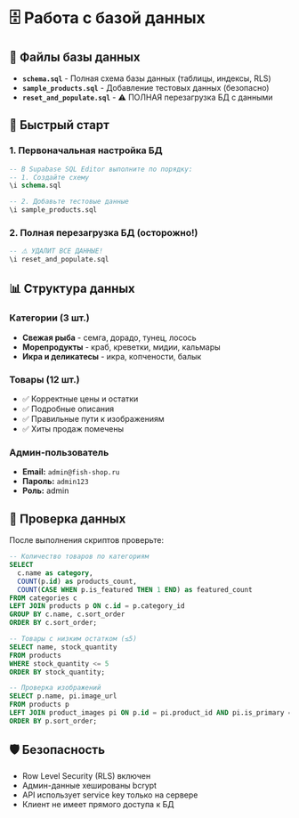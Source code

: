 # 🗄️ Работа с базой данных

## 📁 Файлы базы данных

- **`schema.sql`** - Полная схема базы данных (таблицы, индексы, RLS)
- **`sample_products.sql`** - Добавление тестовых данных (безопасно)
- **`reset_and_populate.sql`** - ⚠️ ПОЛНАЯ перезагрузка БД с данными

## 🚀 Быстрый старт

### 1. Первоначальная настройка БД

```sql
-- В Supabase SQL Editor выполните по порядку:
-- 1. Создайте схему
\i schema.sql

-- 2. Добавьте тестовые данные
\i sample_products.sql
```

### 2. Полная перезагрузка БД (осторожно!)

```sql
-- ⚠️ УДАЛИТ ВСЕ ДАННЫЕ!
\i reset_and_populate.sql
```

## 📊 Структура данных

### Категории (3 шт.)

- **Свежая рыба** - семга, дорадо, тунец, лосось
- **Морепродукты** - краб, креветки, мидии, кальмары
- **Икра и деликатесы** - икра, копчености, балык

### Товары (12 шт.)

- ✅ Корректные цены и остатки
- ✅ Подробные описания
- ✅ Правильные пути к изображениям
- ✅ Хиты продаж помечены

### Админ-пользователь

- **Email:** `admin@fish-shop.ru`
- **Пароль:** `admin123`
- **Роль:** admin

## 🔧 Проверка данных

После выполнения скриптов проверьте:

```sql
-- Количество товаров по категориям
SELECT
  c.name as category,
  COUNT(p.id) as products_count,
  COUNT(CASE WHEN p.is_featured THEN 1 END) as featured_count
FROM categories c
LEFT JOIN products p ON c.id = p.category_id
GROUP BY c.name, c.sort_order
ORDER BY c.sort_order;

-- Товары с низким остатком (≤5)
SELECT name, stock_quantity
FROM products
WHERE stock_quantity <= 5
ORDER BY stock_quantity;

-- Проверка изображений
SELECT p.name, pi.image_url
FROM products p
LEFT JOIN product_images pi ON p.id = pi.product_id AND pi.is_primary = true
ORDER BY p.sort_order;
```

## 🛡️ Безопасность

- Row Level Security (RLS) включен
- Админ-данные хешированы bcrypt
- API использует service key только на сервере
- Клиент не имеет прямого доступа к БД
